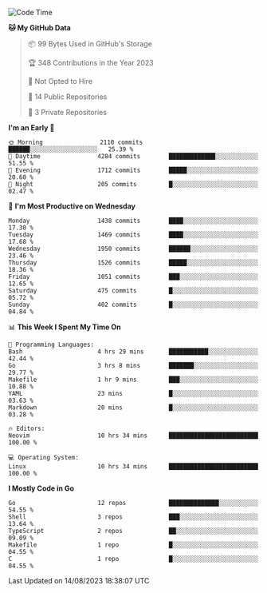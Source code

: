 <!--START_SECTION:waka-->
![Code Time](http://img.shields.io/badge/Code%20Time-114%20hrs%2011%20mins-blue)

**🐱 My GitHub Data** 

> 📦 99 Bytes Used in GitHub's Storage 
 > 
> 🏆 348 Contributions in the Year 2023
 > 
> 🚫 Not Opted to Hire
 > 
> 📜 14 Public Repositories 
 > 
> 🔑 3 Private Repositories 
 > 
**I'm an Early 🐤** 

```text
🌞 Morning                2110 commits        ██████░░░░░░░░░░░░░░░░░░░   25.39 % 
🌆 Daytime                4284 commits        █████████████░░░░░░░░░░░░   51.55 % 
🌃 Evening                1712 commits        █████░░░░░░░░░░░░░░░░░░░░   20.60 % 
🌙 Night                  205 commits         █░░░░░░░░░░░░░░░░░░░░░░░░   02.47 % 
```
📅 **I'm Most Productive on Wednesday** 

```text
Monday                   1438 commits        ████░░░░░░░░░░░░░░░░░░░░░   17.30 % 
Tuesday                  1469 commits        ████░░░░░░░░░░░░░░░░░░░░░   17.68 % 
Wednesday                1950 commits        ██████░░░░░░░░░░░░░░░░░░░   23.46 % 
Thursday                 1526 commits        █████░░░░░░░░░░░░░░░░░░░░   18.36 % 
Friday                   1051 commits        ███░░░░░░░░░░░░░░░░░░░░░░   12.65 % 
Saturday                 475 commits         █░░░░░░░░░░░░░░░░░░░░░░░░   05.72 % 
Sunday                   402 commits         █░░░░░░░░░░░░░░░░░░░░░░░░   04.84 % 
```


📊 **This Week I Spent My Time On** 

```text
💬 Programming Languages: 
Bash                     4 hrs 29 mins       ███████████░░░░░░░░░░░░░░   42.44 % 
Go                       3 hrs 8 mins        ███████░░░░░░░░░░░░░░░░░░   29.77 % 
Makefile                 1 hr 9 mins         ███░░░░░░░░░░░░░░░░░░░░░░   10.88 % 
YAML                     23 mins             █░░░░░░░░░░░░░░░░░░░░░░░░   03.63 % 
Markdown                 20 mins             █░░░░░░░░░░░░░░░░░░░░░░░░   03.28 % 

🔥 Editors: 
Neovim                   10 hrs 34 mins      █████████████████████████   100.00 % 

💻 Operating System: 
Linux                    10 hrs 34 mins      █████████████████████████   100.00 % 
```

**I Mostly Code in Go** 

```text
Go                       12 repos            ██████████████░░░░░░░░░░░   54.55 % 
Shell                    3 repos             ███░░░░░░░░░░░░░░░░░░░░░░   13.64 % 
TypeScript               2 repos             ██░░░░░░░░░░░░░░░░░░░░░░░   09.09 % 
Makefile                 1 repo              █░░░░░░░░░░░░░░░░░░░░░░░░   04.55 % 
C                        1 repo              █░░░░░░░░░░░░░░░░░░░░░░░░   04.55 % 
```




 Last Updated on 14/08/2023 18:38:07 UTC
<!--END_SECTION:waka-->
